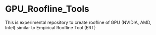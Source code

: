 # GPU_Roofline_Tools
This is experimental repository to create roofline of GPU (NVIDIA, AMD, Intel) similar to Empirical Roofline Tool (ERT)
